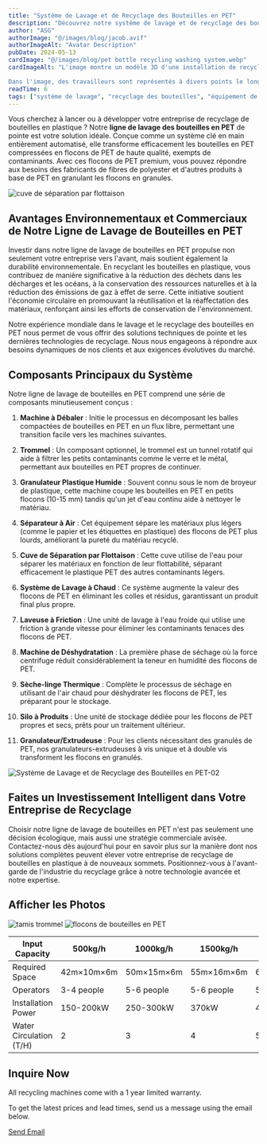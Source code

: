 ```yaml
---
title: "Système de Lavage et de Recyclage des Bouteilles en PET"
description: "Découvrez notre système de lavage et de recyclage des bouteilles en PET de haute qualité, conçu pour fournir des solutions efficaces et respectueuses de l'environnement. Apprenez-en plus sur notre technologie innovante et nos pratiques durables."
author: "ASG"
authorImage: "@/images/blog/jacob.avif"
authorImageAlt: "Avatar Description"
pubDate: 2024-05-13
cardImage: "@/images/blog/pet bottle recycling washing system.webp"
cardImageAlt: "L'image montre un modèle 3D d'une installation de recyclage des bouteilles en PET (Polyéthylène Téréphtalate). Ce dispositif comprend différentes étapes du processus de recyclage, y compris la collecte initiale des bouteilles en PET usagées, le broyage, le lavage et la transformation en flocons de PET. L'installation est équipée de plusieurs machines et convoyeurs qui facilitent le déplacement et le traitement des matériaux.

Dans l'image, des travailleurs sont représentés à divers points le long de la ligne de production, supervisant et gérant le processus de recyclage. Les machines sont codées par couleur et organisées de manière à suggérer un flux de processus systématique. De plus, il y a de petites images en médaillon dans le coin inférieur droit qui fournissent un organigramme visuel du processus, de la collecte des bouteilles en PET usagées à leur transformation en flocons de PET propres. Cette configuration est typique des usines de recyclage visant à convertir les déchets plastiques en matières premières réutilisables."
readTime: 6
tags: ["système de lavage", "recyclage des bouteilles", "équipement de recyclage du plastique", "ligne de lavage des bouteilles", "système de lavage des bouteilles", "machine de recyclage des bouteilles en PET"]
---
```

Vous cherchez à lancer ou à développer votre entreprise de recyclage de bouteilles en plastique ? Notre **ligne de lavage des bouteilles en PET** de pointe est votre solution idéale. Conçue comme un système clé en main entièrement automatisé, elle transforme efficacement les bouteilles en PET compressées en flocons de PET de haute qualité, exempts de contaminants. Avec ces flocons de PET premium, vous pouvez répondre aux besoins des fabricants de fibres de polyester et d'autres produits à base de PET en granulant les flocons en granules.

![cuve de séparation par flottaison](/images/sink-float-separation-tank.webp)

## Avantages Environnementaux et Commerciaux de Notre Ligne de Lavage de Bouteilles en PET

Investir dans notre ligne de lavage de bouteilles en PET propulse non seulement votre entreprise vers l'avant, mais soutient également la durabilité environnementale. En recyclant les bouteilles en plastique, vous contribuez de manière significative à la réduction des déchets dans les décharges et les océans, à la conservation des ressources naturelles et à la réduction des émissions de gaz à effet de serre. Cette initiative soutient l'économie circulaire en promouvant la réutilisation et la réaffectation des matériaux, renforçant ainsi les efforts de conservation de l'environnement.

Notre expérience mondiale dans le lavage et le recyclage des bouteilles en PET nous permet de vous offrir des solutions techniques de pointe et les dernières technologies de recyclage. Nous nous engageons à répondre aux besoins dynamiques de nos clients et aux exigences évolutives du marché.

## Composants Principaux du Système

Notre ligne de lavage de bouteilles en PET comprend une série de composants minutieusement conçus :
1. **Machine à Débaler** : Initie le processus en décomposant les balles compactées de bouteilles en PET en un flux libre, permettant une transition facile vers les machines suivantes.

2. **Trommel** : Un composant optionnel, le trommel est un tunnel rotatif qui aide à filtrer les petits contaminants comme le verre et le métal, permettant aux bouteilles en PET propres de continuer.

3. **Granulateur Plastique Humide** : Souvent connu sous le nom de broyeur de plastique, cette machine coupe les bouteilles en PET en petits flocons (10-15 mm) tandis qu'un jet d'eau continu aide à nettoyer le matériau.

4. **Séparateur à Air** : Cet équipement sépare les matériaux plus légers (comme le papier et les étiquettes en plastique) des flocons de PET plus lourds, améliorant la pureté du matériau recyclé.

5. **Cuve de Séparation par Flottaison** : Cette cuve utilise de l'eau pour séparer les matériaux en fonction de leur flottabilité, séparant efficacement le plastique PET des autres contaminants légers.

6. **Système de Lavage à Chaud** : Ce système augmente la valeur des flocons de PET en éliminant les colles et résidus, garantissant un produit final plus propre.

7. **Laveuse à Friction** : Une unité de lavage à l'eau froide qui utilise une friction à grande vitesse pour éliminer les contaminants tenaces des flocons de PET.

8. **Machine de Déshydratation** : La première phase de séchage où la force centrifuge réduit considérablement la teneur en humidité des flocons de PET.

9. **Sèche-linge Thermique** : Complète le processus de séchage en utilisant de l'air chaud pour déshydrater les flocons de PET, les préparant pour le stockage.

10. **Silo à Produits** : Une unité de stockage dédiée pour les flocons de PET propres et secs, prêts pour un traitement ultérieur.

11. **Granulateur/Extrudeuse** : Pour les clients nécessitant des granulés de PET, nos granulateurs-extrudeuses à vis unique et à double vis transforment les flocons en granulés.

![Système de Lavage et de Recyclage des Bouteilles en PET-02](/images/pet-bottle-recycling-washing-system-02.webp)

## Faites un Investissement Intelligent dans Votre Entreprise de Recyclage

Choisir notre ligne de lavage de bouteilles en PET n'est pas seulement une décision écologique, mais aussi une stratégie commerciale avisée. Contactez-nous dès aujourd'hui pour en savoir plus sur la manière dont nos solutions complètes peuvent élever votre entreprise de recyclage de bouteilles en plastique à de nouveaux sommets. Positionnez-vous à l'avant-garde de l'industrie du recyclage grâce à notre technologie avancée et notre expertise.


## Afficher les Photos
![tamis trommel](/images/trommel-screen.webp)
![flocons de bouteilles en PET](/images/pet-bottle-flakes.webp)


<div class="scrollable-table-container">
  <table>
  <thead>
   <tr>
    <th>Input Capacity</th>
    <th>500kg/h</th>
    <th>1000kg/h</th>
    <th>1500kg/h</th>
    <th>2000kg/h</th>
    </tr>
  </thead>
  <tbody>
    <tr>
      <td>Required Space</td>
            <td>42m×10m×6m</td>
            <td>50m×15m×6m</td>
            <td>55m×16m×6m</td>
            <td>60m×18m×6m</td>
    </tr>
    <tr>
      <td>Operators</td>
            <td>3-4 people</td>
            <td>5-6 people</td>
            <td>5-6 people</td>
            <td>5-6 people</td>
    </tr>
    <tr>
      <td>Installation Power</td>
            <td>150-200kW</td>
            <td>250-300kW</td>
            <td>370kW</td>
            <td>450-500kW</td>
    </tr>
    <tr>
      <td>Water Circulation (T/H)</td>
            <td>2</td>
            <td>3</td>
            <td>4</td>
            <td>5</td>
    </tr>
  </tbody>
</table>
</div>

## Inquire Now

All recycling machines come with a 1 year limited warranty.

To get the latest prices and lead times, send us a message using the email below.

<div class="email-button-container">
  <a href="mailto:sales@rumtoo.com" class="email-button">Send Email</a>
</div>
